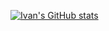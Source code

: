 
[![Ivan's GitHub stats](https://github-readme-stats.vercel.app/api?username=ivanczar&hide=issues&show_icons=true&theme=transparent)](https://github.com/anuraghazra/github-readme-stats)


